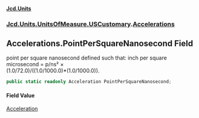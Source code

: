 #### [Jcd.Units](index.md 'index')
### [Jcd.Units.UnitsOfMeasure.USCustomary](Jcd.Units.UnitsOfMeasure.USCustomary.md 'Jcd.Units.UnitsOfMeasure.USCustomary').[Accelerations](Accelerations.md 'Jcd.Units.UnitsOfMeasure.USCustomary.Accelerations')

## Accelerations.PointPerSquareNanosecond Field

point per square nanosecond defined such that: inch per square microsecond = p/ns² ×  
(1.0/72.0)/((1.0/1000.0)*(1.0/1000.0)).

```csharp
public static readonly Acceleration PointPerSquareNanosecond;
```

#### Field Value
[Acceleration](Acceleration.md 'Jcd.Units.UnitTypes.Acceleration')